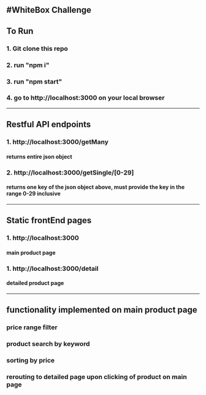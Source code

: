 #WhiteBox Challenge
---
## To Run
### 1. Git clone this repo
### 2. run "npm i"
### 3. run "npm start"
### 4. go to http://localhost:3000 on your local browser
---
## Restful API endpoints
### 1. http://localhost:3000/getMany
#### returns entire json object
### 2. http://localhost:3000/getSingle/[0-29]
#### returns one key of the json object above, must provide the key in the range 0-29 inclusive
---
## Static frontEnd pages 
### 1. http://localhost:3000
#### main product page
### 1. http://localhost:3000/detail
#### detailed product page
---
## functionality implemented on main product page
### price range filter
### product search by keyword
### sorting by price 
### rerouting to detailed page upon clicking of product on main page
